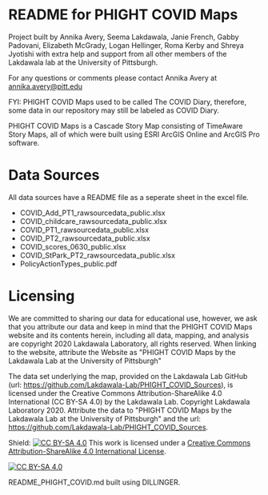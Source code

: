 # README for PHIGHT COVID Maps

Project built by Annika Avery, Seema Lakdawala, Janie French, Gabby Padovani, Elizabeth McGrady, Logan Hellinger, Roma Kerby and Shreya Jyotishi with extra help and support from all other members of the Lakdawala lab at the University of Pittsburgh.

For any questions or comments please contact Annika Avery at annika.avery@pitt.edu 

FYI: PHIGHT COVID Maps used to be called The COVID Diary, therefore, some data in our repository may still be labeled as COVID Diary. 

PHIGHT COVID Maps is a Cascade Story Map consisting of TimeAware Story Maps, all of which were built using ESRI ArcGIS Online and ArcGIS Pro software. 

# Data Sources 
All data sources have a README file as a seperate sheet in the excel file. 
* COVID_Add_PT1_rawsourcedata_public.xlsx
* COVID_childcare_rawsourcedata_public.xlsx
* COVID_PT1_rawsourcedata_public.xlsx
* COVID_PT2_rawsourcedata_public.xlsx
* COVID_scores_0630_public.xlsx
* COVID_StPark_PT2_rawsourcedata_public.xlsx
* PolicyActionTypes_public.pdf 

# Licensing

We are committed to sharing our data for educational use, however, we ask that you attribute our data and keep in mind that the PHIGHT COVID Maps website and its contents herein, including all data, mapping, and analysis are copyright 2020 Lakdawala Laboratory, all rights reserved. When linking to the website, attribute the Website as "PHIGHT COVID Maps by the Lakdawala Lab at the University of Pittsburgh"

The data set underlying the map, provided on the Lakdawala Lab GitHub (url: https://github.com/Lakdawala-Lab/PHIGHT_COVID_Sources), is licensed under the Creative Commons Attribution-ShareAlike 4.0 International (CC BY-SA 4.0) by the Lakdawala Lab. Copyright Lakdawala Laboratory 2020. Attribute the data to "PHIGHT COVID Maps by the Lakdawala Lab at the University of Pittsburgh" and the url: https://github.com/Lakdawala-Lab/PHIGHT_COVID_Sources. 

Shield: [![CC BY-SA 4.0][cc-by-sa-shield]][cc-by-sa]
This work is licensed under a
[Creative Commons Attribution-ShareAlike 4.0 International License][cc-by-sa].

[![CC BY-SA 4.0][cc-by-sa-image]][cc-by-sa]

[cc-by-sa]: http://creativecommons.org/licenses/by-sa/4.0/
[cc-by-sa-image]: https://licensebuttons.net/l/by-sa/4.0/88x31.png
[cc-by-sa-shield]: https://img.shields.io/badge/License-CC%20BY--SA%204.0-lightgrey.svg


README_PHIGHT_COVID.md built using DILLINGER. 